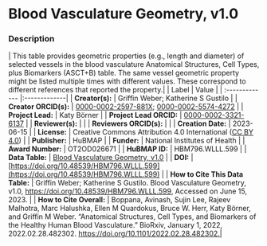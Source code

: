 # Blood Vasculature Geometry, v1.0

### Description
| This table provides geometric properties (e.g., length and diameter) of selected vessels in the blood vasculature Anatomical Structures, Cell Types, plus Biomarkers (ASCT+B) table. The same vessel geometric property might be listed multiple times with different values. These correspond to different references that reported the property.|
| Label | Value |
| :------------- |:-------------|
| **Creator(s):** | Griffin Weber; Katherine S Gustilo |
| **Creator ORCID(s):** | [0000-0002-2597-881X](https://orcid.org/0000-0002-2597-881X); [0000-0002-5574-4272](https://orcid.org/0000-0002-5574-4272) |
| **Project Lead:** | Katy B&ouml;rner |
| **Project Lead ORCID:** | [0000-0002-3321-6137](https://orcid.org/0000-0002-3321-6137) |
| **Reviewer(s):** |  |
| **Reviewers ORCID(s):** | |
| **Creation Date:** | 2023-06-15 |
| **License:** | Creative Commons Attribution 4.0 International ([CC BY 4.0](https://creativecommons.org/licenses/by/4.0/)) |
| **Publisher:** | HuBMAP |
| **Funder:** | National Institutes of Health |
| **Award Number:** | OT2OD026671 |
| **HuBMAP ID:** | HBM796.WLLL.599 |
| **Data Table:** | [Blood Vasculature Geometry, v1.0](https://hubmapconsortium.github.io/ccf-releases/v1.4/asct-b/blood-vasculature-geometry.csv) |
| **DOI:** | [https://doi.org/10.48539/HBM796.WLLL.599](https://doi.org/10.48539/HBM796.WLLL.599) |
| **How to Cite This Data Table:** |  Griffin Weber; Katherine S Gustilo. Blood Vasculature Geometry, v1.0, https://doi.org/10.48539/HBM796.WLLL.599, Accessed on June 15, 2023. |
| **How to Cite Overall:** | Boppana, Avinash, Sujin Lee, Rajeev Malhotra, Marc Halushka, Ellen M Quardokus, Bruce W. Herr, Katy Börner, and Griffin M Weber. “Anatomical Structures, Cell Types, and Biomarkers of the Healthy Human Blood Vasculature.” BioRxiv, January 1, 2022, 2022.02.28.482302. https://doi.org/10.1101/2022.02.28.482302.|
